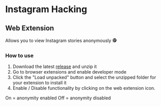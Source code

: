 # Instagram Hacking

## Web Extension

Allows you to view Instagram stories anonymously 🕵️

### How to use

1. Download the latest [release](https://github.com/Quernest/instagram-hacking/releases) and unzip it
2. Go to browser extensions and enable developer mode
3. Click the "Load unpacked" button and select the unzipped folder for your extension to install it
4. Enable / Disable functionality by clicking on the web extension icon.

On = anonymity enabled
Off = anonymity disabled
